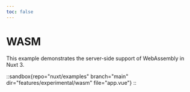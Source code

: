 ```yaml
---
toc: false
---
```


# WASM

This example demonstrates the server-side support of WebAssembly in Nuxt 3.

::sandbox{repo="nuxt/examples" branch="main" dir="features/experimental/wasm" file="app.vue"}
::
